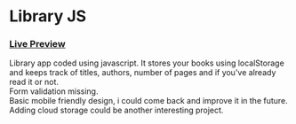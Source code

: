 # Library JS

### [Live Preview](https://hebliscode.github.io/libraryJS/) <br>

Library app coded using javascript. It stores your books using localStorage and keeps track of titles, authors, number of pages and if you've already read it or not. <br>
Form validation missing. <br>
Basic mobile friendly design, i could come back and improve it in the future. Adding cloud storage could be another interesting project. <br>
